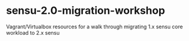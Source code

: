 # sensu-2.0-migration-workshop
Vagrant/Virtualbox resources for a walk through migrating 1.x sensu core workload to 2.x sensu

